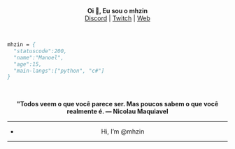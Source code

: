 <p align='center'>
  <b>Oi 🤙, Eu sou o mhzin</b><br>
  <a href="https://discord.com/users/393712055934255106">Discord</a> |
  <a href="https://twitch.tv/mhzink">Twitch</a> |
  <a href="https://ayo.so/mhzin2k">Web</a>
  
&nbsp; &nbsp; &nbsp; &nbsp; &nbsp;&nbsp; &nbsp; &nbsp; &nbsp; &nbsp;&nbsp; &nbsp; &nbsp; &nbsp; &nbsp; &nbsp; &nbsp; &nbsp; &nbsp; &nbsp; &nbsp;&nbsp; &nbsp; &nbsp; &nbsp; &nbsp;&nbsp; &nbsp; &nbsp; &nbsp; &nbsp;

```p
mhzin = {
  "statuscode":200,
  "name":"Manoel",
  "age":15,
  "main-langs":["python", "c#"]
}
```

&nbsp; &nbsp; &nbsp; &nbsp; &nbsp;&nbsp; &nbsp; &nbsp; &nbsp; &nbsp;&nbsp; &nbsp; &nbsp; &nbsp; &nbsp; &nbsp; &nbsp; &nbsp; &nbsp; &nbsp; &nbsp;&nbsp; &nbsp; &nbsp; &nbsp; &nbsp;&nbsp; &nbsp; &nbsp; &nbsp; &nbsp;

<p align='center'>
  <b>
    "Todos veem o que você parece ser. Mas poucos sabem o que você realmente é.
  </b>
                                                           <b> —  Nicolau Maquiavel</b>


---

- <p align="center"> Hi, I’m @mhzin

---
